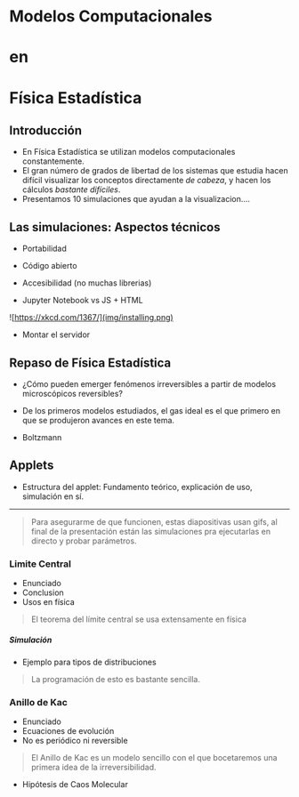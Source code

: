 # Modelos Computacionales
# en
# Física Estadística



## Introducción

- En Física Estadística se utilizan modelos computacionales constantemente.
- El gran número de grados de libertad de los sistemas que estudia hacen difícil visualizar los conceptos directamente *de cabeza*, y hacen los cálculos *bastante difíciles*.
- Presentamos 10 simulaciones que ayudan a la visualizacion....



## Las simulaciones: Aspectos técnicos

- Portabilidad
- Código abierto
- Accesibilidad (no muchas librerias)


- Jupyter Notebook vs JS + HTML

![https://xkcd.com/1367/](img/installing.png)


- Montar el servidor



## Repaso de Física Estadística


- ¿Cómo pueden emerger fenómenos irreversibles a partir de modelos microscópicos reversibles?


- De los primeros modelos estudiados, el gas ideal es el que primero en que se produjeron avances en este tema.


- Boltzmann



## Applets

- Estructura del applet: Fundamento teórico, explicación de uso, simulación en sí.

---

> Para asegurarme de que funcionen, estas diapositivas usan gifs, al final de la presentación están las simulaciones pra ejecutarlas en directo y probar parámetros.



### Limite Central

- Enunciado
- Conclusion
- Usos en física

> El teorema del límite central se usa extensamente en física


##### Simulación

- Ejemplo para tipos de distribuciones

> La programación de esto es bastante sencilla.



### Anillo de Kac

- Enunciado
- Ecuaciones de evolución
- No es periódico ni reversible

> El Anillo de Kac es un modelo sencillo con el que bocetaremos una primera idea de la irreversibilidad.


- Hipótesis de Caos Molecular
